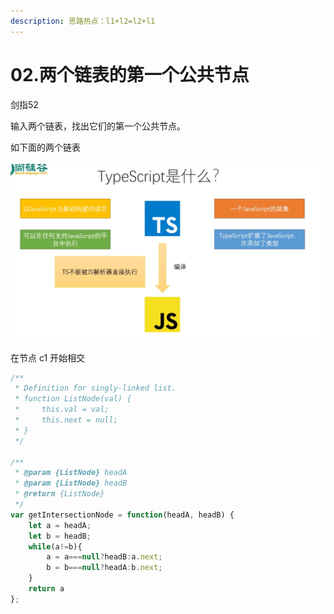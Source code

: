 ```yaml
---
description: 思路热点：l1+l2=l2+l1
---
```


# 02.两个链表的第一个公共节点

剑指52

输入两个链表，找出它们的第一个公共节点。

如下面的两个链表

![](<../../../.gitbook/assets/image (1).png>)

在节点 c1 开始相交

```javascript
/**
 * Definition for singly-linked list.
 * function ListNode(val) {
 *     this.val = val;
 *     this.next = null;
 * }
 */

/**
 * @param {ListNode} headA
 * @param {ListNode} headB
 * @return {ListNode}
 */
var getIntersectionNode = function(headA, headB) {
    let a = headA;
    let b = headB;
    while(a!=b){
        a = a===null?headB:a.next;
        b = b===null?headA:b.next;
    }
    return a
};
```
